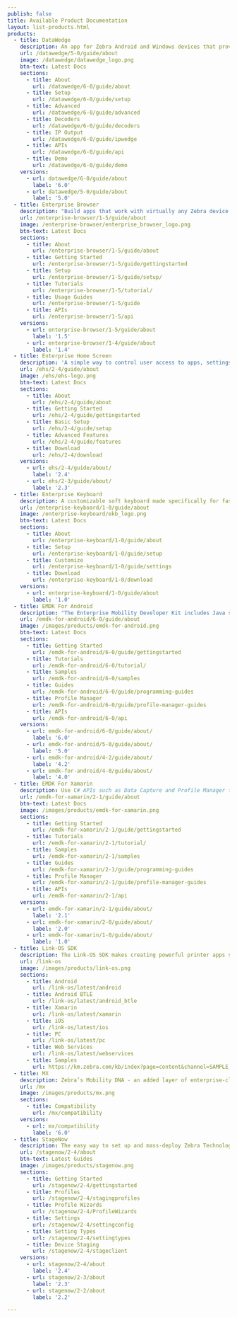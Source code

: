 ```yaml
---
publish: false
title: Available Product Documentation
layout: list-products.html
products:
  - title: DataWedge
    description: An app for Zebra Android and Windows devices that provides barcode scanning and processing services for virtually any other app on the device.
    url: /datawedge/5-0/guide/about
    image: /datawedge/datawedge_logo.png
    btn-text: Latest Docs
    sections:
      - title: About
        url: /datawedge/6-0/guide/about
      - title: Setup
        url: /datawedge/6-0/guide/setup
      - title: Advanced
        url: /datawedge/6-0/guide/advanced
      - title: Decoders
        url: /datawedge/6-0/guide/decoders
      - title: IP Output
        url: /datawedge/6-0/guide/ipwedge
      - title: APIs
        url: /datawedge/6-0/guide/api
      - title: Demo
        url: /datawedge/6-0/guide/demo
    versions:
      - url: datawedge/6-0/guide/about
        label: '6.0'
      - url: datawedge/5-0/guide/about
        label: '5.0'
  - title: Enterprise Browser
    description: "Build apps that work with virtually any Zebra device using standard web technologies such as HTML5, CSS3 and JavaScript."
    url: /enterprise-browser/1-5/guide/about
    image: /enterprise-browser/enterprise_browser_logo.png
    btn-text: Latest Docs
    sections:
      - title: About
        url: /enterprise-browser/1-5/guide/about
      - title: Getting Started
        url: /enterprise-browser/1-5/guide/gettingstarted
      - title: Setup
        url: /enterprise-browser/1-5/guide/setup/
      - title: Tutorials
        url: /enterprise-browser/1-5/tutorial/
      - title: Usage Guides
        url: /enterprise-browser/1-5/guide
      - title: APIs
        url: /enterprise-browser/1-5/api
    versions:
      - url: enterprise-browser/1-5/guide/about
        label: '1.5'
      - url: enterprise-browser/1-4/guide/about
        label: '1.4'
  - title: Enterprise Home Screen
    description: 'A simple way to control user access to apps, settings and files on Android devices without the need for custom code.'
    url: /ehs/2-4/guide/about
    image: /ehs/ehs-logo.png
    btn-text: Latest Docs
    sections:
      - title: About
        url: /ehs/2-4/guide/about
      - title: Getting Started
        url: /ehs/2-4/guide/gettingstarted
      - title: Basic Setup
        url: /ehs/2-4/guide/setup
      - title: Advanced Features
        url: /ehs/2-4/guide/features
      - title: Download
        url: /ehs/2-4/download
    versions:
      - url: ehs/2-4/guide/about/
        label: '2.4'
      - url: ehs/2-3/guide/about/
        label: '2.3'
  - title: Enterprise Keyboard
    description: A customizable soft keyboard made specifically for fast and accurate input by workers in the enterprise.
    url: /enterprise-keyboard/1-0/guide/about
    image: /enterprise-keyboard/ekb_logo.png
    btn-text: Latest Docs
    sections:
      - title: About
        url: /enterprise-keyboard/1-0/guide/about
      - title: Setup
        url: /enterprise-keyboard/1-0/guide/setup
      - title: Customize
        url: /enterprise-keyboard/1-0/guide/settings
      - title: Download
        url: /enterprise-keyboard/1-0/download
    versions:
      - url: enterprise-keyboard/1-0/guide/about
        label: '1.0'
  - title: EMDK For Android
    description: "The Enterprise Mobility Developer Kit includes Java sample projects using EMDK APIs, Data Capture, Profile Manager, etc."
    url: /emdk-for-android/6-0/guide/about
    image: /images/products/emdk-for-android.png
    btn-text: Latest Docs
    sections:
      - title: Getting Started
        url: /emdk-for-android/6-0/guide/gettingstarted
      - title: Tutorials
        url: /emdk-for-android/6-0/tutorial/
      - title: Samples
        url: /emdk-for-android/6-0/samples
      - title: Guides
        url: /emdk-for-android/6-0/guide/programming-guides
      - title: Profile Manager
        url: /emdk-for-android/6-0/guide/profile-manager-guides
      - title: APIs
        url: /emdk-for-android/6-0/api
    versions:
      - url: emdk-for-android/6-0/guide/about/
        label: '6.0'
      - url: emdk-for-android/5-0/guide/about/
        label: '5.0'
      - url: emdk-for-android/4-2/guide/about/
        label: '4.2'
      - url: emdk-for-android/4-0/guide/about/
        label: '4.0'
  - title: EMDK For Xamarin
    description: Use C# APIs such as Data Capture and Profile Manager to build Android applications for Zebra devices.
    url: /emdk-for-xamarin/2-1/guide/about
    btn-text: Latest Docs
    image: /images/products/emdk-for-xamarin.png
    sections:
      - title: Getting Started
        url: /emdk-for-xamarin/2-1/guide/gettingstarted
      - title: Tutorials
        url: /emdk-for-xamarin/2-1/tutorial/
      - title: Samples
        url: /emdk-for-xamarin/2-1/samples
      - title: Guides
        url: /emdk-for-xamarin/2-1/guide/programming-guides
      - title: Profile Manager
        url: /emdk-for-xamarin/2-1/guide/profile-manager-guides
      - title: APIs
        url: /emdk-for-xamarin/2-1/api
    versions:
      - url: emdk-for-xamarin/2-1/guide/about/
        label: '2.1'
      - url: emdk-for-xamarin/2-0/guide/about/
        label: '2.0'
      - url: emdk-for-xamarin/1-0/guide/about/
        label: '1.0'
  - title: Link-OS SDK
    description: The Link-OS SDK makes creating powerful printer apps simple and straightforward.
    url: /link-os
    image: /images/products/link-os.png
    sections:
      - title: Android
        url: /link-os/latest/android
      - title: Android BTLE
        url: /link-os/latest/android_btle
      - title: Xamarin
        url: /link-os/latest/xamarin
      - title: iOS
        url: /link-os/latest/ios
      - title: PC
        url: /link-os/latest/pc
      - title: Web Services
        url: /link-os/latest/webservices
      - title: Samples
        url: https://km.zebra.com/kb/index?page=content&channel=SAMPLE_CODE
  - title: MX
    description: Zebra’s Mobility DNA - an added layer of enterprise-class security and manageability for Android devices.
    url: /mx
    image: /images/products/mx.png
    sections:
      - title: Compatibility
        url: /mx/compatibility
    versions:
      - url: mx/compatibility
        label: '6.0'
  - title: StageNow
    description: The easy way to set up and mass-deploy Zebra Technologies' Android-based mobile computers.
    url: /stagenow/2-4/about
    btn-text: Latest Guides
    image: /images/products/stagenow.png
    sections:
      - title: Getting Started
        url: /stagenow/2-4/gettingstarted
      - title: Profiles
        url: /stagenow/2-4/stagingprofiles
      - title: Profile Wizards
        url: /stagenow/2-4/ProfileWizards
      - title: Settings
        url: /stagenow/2-4/settingconfig
      - title: Setting Types
        url: /stagenow/2-4/settingtypes
      - title: Device Staging
        url: /stagenow/2-4/stageclient
    versions:
      - url: stagenow/2-4/about
        label: '2.4'
      - url: stagenow/2-3/about
        label: '2.3'
      - url: stagenow/2-2/about
        label: '2.2'

---
```


